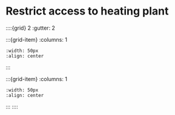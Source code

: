 # Restrict access to heating plant

::::{grid} 2
:gutter: 2

:::{grid-item}
:columns: 1
```{image} ../images/cost-1.jpg
:width: 50px
:align: center
```
:::

:::{grid-item}
:columns: 1 
```{image} ../images/2-star.jpg
:width: 50px
:align: center
```
:::
::::